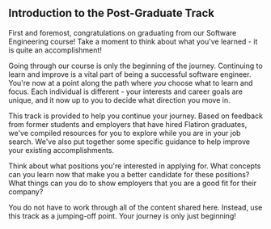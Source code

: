 ## Introduction to the Post-Graduate Track

First and foremost, congratulations on graduating from our Software Engineering
course! Take a moment to think about what you've learned - it is quite an
accomplishment!

Going through our course is only the beginning of the journey. Continuing to
learn and improve is a vital part of being a successful software engineer. You're
now at a point along the path where _you_ choose what to learn and focus. Each
individual is different - your interests and career goals are unique, and it now
up to you to decide what direction you move in.

This track is provided to help you continue your journey. Based on feedback from
former students and employers that have hired Flatiron graduates, we've compiled
resources for you to explore while you are in your job search. We've also put
together some specific guidance to help improve your existing accomplishments.

Think about what positions you're interested in applying for. What concepts can
you learn now that make you a better candidate for these positions? What things
can you do to show employers that you are a good fit for their company?

You do not have to work through all of the content shared here. Instead, use
this track as a jumping-off point. Your journey is only just beginning!